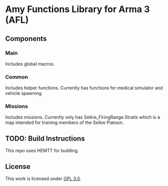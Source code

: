 # Amy Functions Library for Arma 3 (AFL)

## Components
### Main
Includes global macros.
### Common
Includes helper functions. Currently has functions for medical simulator and vehicle spawning.
### Missions
Includes missions. Currently only has Selkie_FiringRange.Stratis which is a map intended for training members of the Selkie Platoon.

## TODO: Build Instructions
This repo uses HEMTT for building.

## License
This work is licensed under [GPL 3.0](https://www.gnu.org/licenses/gpl-3.0.html).
